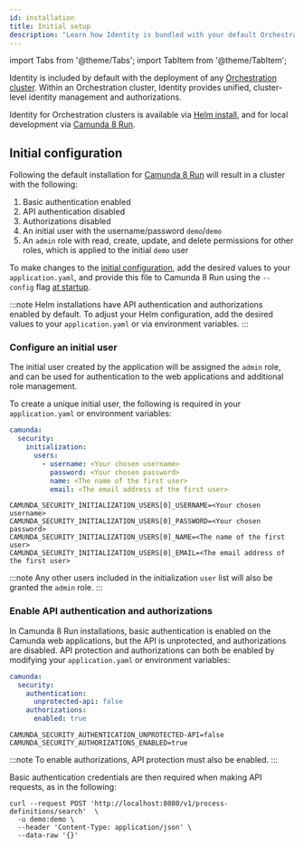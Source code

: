```yaml
---
id: installation
title: Initial setup
description: "Learn how Identity is bundled with your default Orchestration cluster."
---
```


import Tabs from '@theme/Tabs';
import TabItem from '@theme/TabItem';

Identity is included by default with the deployment of any [Orchestration cluster](/self-managed/reference-architecture/reference-architecture.md#orchestration-cluster). Within an Orchestration cluster, Identity provides unified, cluster-level identity management and authorizations.

Identity for Orchestration clusters is available via [Helm install](/self-managed/setup/install.md), and for local development via [Camunda 8 Run](/self-managed/setup/deploy/local/c8run.md).

## Initial configuration

Following the default installation for [Camunda 8 Run](/self-managed/setup/deploy/local/c8run.md) will result in a cluster with the following:

1. Basic authentication enabled
2. API authentication disabled
3. Authorizations disabled
4. An initial user with the username/password `demo`/`demo`
5. An `admin` role with read, create, update, and delete permissions for other roles, which is applied to the initial `demo` user

To make changes to the [initial configuration](./configuration.md), add the desired values to your `application.yaml`, and provide this file to Camunda 8 Run using the `--config` flag [at startup](/self-managed/setup/deploy/local/c8run.md#enable-authentication-and-authorization).

:::note
Helm installations have API authentication and authorizations enabled by default. To adjust your Helm configuration, add the desired values to your `application.yaml` or via environment variables.
:::

### Configure an initial user

The initial user created by the application will be assigned the `admin` role, and can be used for authentication to the web applications and additional role management.

To create a unique initial user, the following is required in your `application.yaml` or environment variables:

<Tabs>
  <TabItem value="helm" label="Helm properties" default>

```yaml
camunda:
  security:
    initialization:
      users:
        - username: <Your chosen username>
          password: <Your chosen password>
          name: <The name of the first user>
          email: <The email address of the first user>
```

  </TabItem>
<TabItem value="env" label="Environment variables" default>

```shell
CAMUNDA_SECURITY_INITIALIZATION_USERS[0]_USERNAME=<Your chosen username>
CAMUNDA_SECURITY_INITIALIZATION_USERS[0]_PASSWORD=<Your chosen password>
CAMUNDA_SECURITY_INITIALIZATION_USERS[0]_NAME=<The name of the first user>
CAMUNDA_SECURITY_INITIALIZATION_USERS[0]_EMAIL=<The email address of the first user>
```

:::note
Any other users included in the initialization `user` list will also be granted the `admin` role.
:::

  </TabItem>
</Tabs>

### Enable API authentication and authorizations

In Camunda 8 Run installations, basic authentication is enabled on the Camunda web applications, but the API is unprotected, and authorizations are disabled. API protection and authorizations can both be enabled by modifying your `application.yaml` or environment variables:

<Tabs>
  <TabItem value="helm" label="Helm properties" default>

```yaml
camunda:
  security:
    authentication:
      unprotected-api: false
    authorizations:
      enabled: true
```

  </TabItem>
<TabItem value="env" label="Environment variables" default>

```shell
CAMUNDA_SECURITY_AUTHENTICATION_UNPROTECTED-API=false
CAMUNDA_SECURITY_AUTHORIZATIONS_ENABLED=true
```

  </TabItem>
</Tabs>

:::note
To enable authorizations, API protection must also be enabled.
:::

Basic authentication credentials are then required when making API requests, as in the following:

```shell
curl --request POST 'http://localhost:8080/v1/process-definitions/search'  \
  -u demo:demo \
  --header 'Content-Type: application/json' \
  --data-raw '{}'
```
